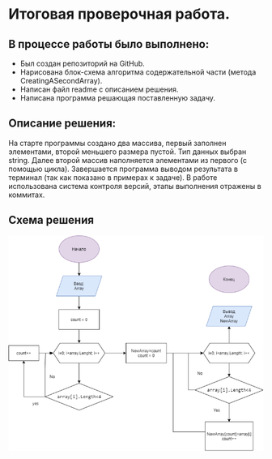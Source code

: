 # Итоговая проверочная работа.
## В процессе работы было выполнено:
* Был создан репозиторий на GitHub.
* Нарисована блок-схема алгоритма содержательной части (метода CreatingASecondArray).
* Написан файл readme с описанием решения.
* Написана программа решающая поставленную задачу.

## Описание решения:
На старте программы создано два массива, первый заполнен элементами, второй меньшего размера пустой. Тип данных выбран string.
Далее второй массив наполняется элементами из первого (с помощью цикла).
Завершается программа выводом результата в терминал (так как показано в примерах к задаче).
В работе использована система контроля версий, этапы выполнения отражены в коммитах.
## Схема решения
![Блок-схема](Scheme.png)